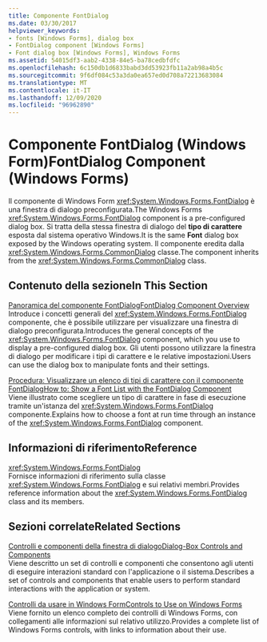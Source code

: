 ```yaml
---
title: Componente FontDialog
ms.date: 03/30/2017
helpviewer_keywords:
- fonts [Windows Forms], dialog box
- FontDialog component [Windows Forms]
- Font dialog box [Windows Forms], Windows Forms
ms.assetid: 54015df3-aab2-4338-84e5-ba78cedbfdfc
ms.openlocfilehash: 6c150db1d6833babd3dd53923fb11a2ab98a4b5c
ms.sourcegitcommit: 9f6df084c53a3da0ea657ed0d708a72213683084
ms.translationtype: MT
ms.contentlocale: it-IT
ms.lasthandoff: 12/09/2020
ms.locfileid: "96962890"
---
```

# <a name="fontdialog-component-windows-forms"></a><span data-ttu-id="0be31-102">Componente FontDialog (Windows Form)</span><span class="sxs-lookup"><span data-stu-id="0be31-102">FontDialog Component (Windows Forms)</span></span>
<span data-ttu-id="0be31-103">Il componente di Windows Form <xref:System.Windows.Forms.FontDialog> è una finestra di dialogo preconfigurata.</span><span class="sxs-lookup"><span data-stu-id="0be31-103">The Windows Forms <xref:System.Windows.Forms.FontDialog> component is a pre-configured dialog box.</span></span> <span data-ttu-id="0be31-104">Si tratta della stessa finestra di dialogo del **tipo di carattere** esposta dal sistema operativo Windows.</span><span class="sxs-lookup"><span data-stu-id="0be31-104">It is the same **Font** dialog box exposed by the Windows operating system.</span></span> <span data-ttu-id="0be31-105">Il componente eredita dalla <xref:System.Windows.Forms.CommonDialog> classe.</span><span class="sxs-lookup"><span data-stu-id="0be31-105">The component inherits from the <xref:System.Windows.Forms.CommonDialog> class.</span></span>  
  
## <a name="in-this-section"></a><span data-ttu-id="0be31-106">Contenuto della sezione</span><span class="sxs-lookup"><span data-stu-id="0be31-106">In This Section</span></span>  
 [<span data-ttu-id="0be31-107">Panoramica del componente FontDialog</span><span class="sxs-lookup"><span data-stu-id="0be31-107">FontDialog Component Overview</span></span>](fontdialog-component-overview-windows-forms.md)  
 <span data-ttu-id="0be31-108">Introduce i concetti generali del <xref:System.Windows.Forms.FontDialog> componente, che è possibile utilizzare per visualizzare una finestra di dialogo preconfigurata.</span><span class="sxs-lookup"><span data-stu-id="0be31-108">Introduces the general concepts of the <xref:System.Windows.Forms.FontDialog> component, which you use to display a pre-configured dialog box.</span></span> <span data-ttu-id="0be31-109">Gli utenti possono utilizzare la finestra di dialogo per modificare i tipi di carattere e le relative impostazioni.</span><span class="sxs-lookup"><span data-stu-id="0be31-109">Users can use the dialog box to manipulate fonts and their settings.</span></span>  
  
 [<span data-ttu-id="0be31-110">Procedura: Visualizzare un elenco di tipi di carattere con il componente FontDialog</span><span class="sxs-lookup"><span data-stu-id="0be31-110">How to: Show a Font List with the FontDialog Component</span></span>](how-to-show-a-font-list-with-the-fontdialog-component.md)  
 <span data-ttu-id="0be31-111">Viene illustrato come scegliere un tipo di carattere in fase di esecuzione tramite un'istanza del <xref:System.Windows.Forms.FontDialog> componente.</span><span class="sxs-lookup"><span data-stu-id="0be31-111">Explains how to choose a font at run time through an instance of the <xref:System.Windows.Forms.FontDialog> component.</span></span>  
  
## <a name="reference"></a><span data-ttu-id="0be31-112">Informazioni di riferimento</span><span class="sxs-lookup"><span data-stu-id="0be31-112">Reference</span></span>  
 <xref:System.Windows.Forms.FontDialog>  
 <span data-ttu-id="0be31-113">Fornisce informazioni di riferimento sulla classe <xref:System.Windows.Forms.FontDialog> e sui relativi membri.</span><span class="sxs-lookup"><span data-stu-id="0be31-113">Provides reference information about the <xref:System.Windows.Forms.FontDialog> class and its members.</span></span>  
  
## <a name="related-sections"></a><span data-ttu-id="0be31-114">Sezioni correlate</span><span class="sxs-lookup"><span data-stu-id="0be31-114">Related Sections</span></span>  
 [<span data-ttu-id="0be31-115">Controlli e componenti della finestra di dialogo</span><span class="sxs-lookup"><span data-stu-id="0be31-115">Dialog-Box Controls and Components</span></span>](dialog-box-controls-and-components-windows-forms.md)  
 <span data-ttu-id="0be31-116">Viene descritto un set di controlli e componenti che consentono agli utenti di eseguire interazioni standard con l'applicazione o il sistema.</span><span class="sxs-lookup"><span data-stu-id="0be31-116">Describes a set of controls and components that enable users to perform standard interactions with the application or system.</span></span>  
  
 [<span data-ttu-id="0be31-117">Controlli da usare in Windows Form</span><span class="sxs-lookup"><span data-stu-id="0be31-117">Controls to Use on Windows Forms</span></span>](controls-to-use-on-windows-forms.md)  
 <span data-ttu-id="0be31-118">Viene fornito un elenco completo dei controlli di Windows Forms, con collegamenti alle informazioni sul relativo utilizzo.</span><span class="sxs-lookup"><span data-stu-id="0be31-118">Provides a complete list of Windows Forms controls, with links to information about their use.</span></span>
